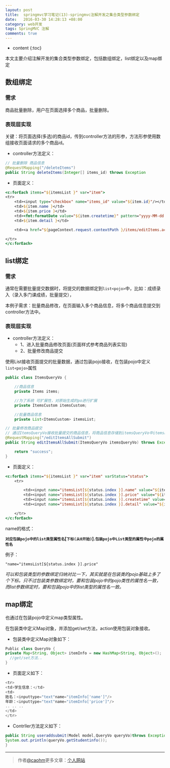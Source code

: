 ```yaml
---
layout: post
title:  springmvc学习笔记(13)-springmvc注解开发之集合类型参数绑定
date:   2016-03-30 14:28:13 +08:00
category: web开发
tags: SpringMVC 注解
comments: true
---
```


* content
{:toc}

本文主要介绍注解开发的集合类型参数绑定，包括数组绑定，list绑定以及map绑定




## 数组绑定

### 需求

商品批量删除，用户在页面选择多个商品，批量删除。

### 表现层实现

关键：将页面选择(多选)的商品id，传到controller方法的形参，方法形参使用数组接收页面请求的多个商品id。

- controller方法定义：

```java
// 批量删除 商品信息
@RequestMapping("/deleteItems")
public String deleteItems(Integer[] items_id) throws Exception
```

- 页面定义：

```jsp
<c:forEach items="${itemsList }" var="item">
<tr>
    <td><input type="checkbox" name="items_id" value="${item.id}"/></td>
	<td>${item.name }</td>
	<td>${item.price }</td>
	<td><fmt:formatDate value="${item.createtime}" pattern="yyyy-MM-dd HH:mm:ss"/></td>
	<td>${item.detail }</td>

	<td><a href="${pageContext.request.contextPath }/items/editItems.action?id=${item.id}">修改</a></td>

</tr>
</c:forEach>
```



## list绑定

### 需求

通常在需要批量提交数据时，将提交的数据绑定到`list<pojo>`中，比如：成绩录入（录入多门课成绩，批量提交），

本例子需求：批量商品修改，在页面输入多个商品信息，将多个商品信息提交到controller方法中。

### 表现层实现

- controller方法定义：
   - 1、进入批量商品修改页面(页面样式参考商品列表实现)
   - 2、批量修改商品提交

使用List接收页面提交的批量数据，通过包装pojo接收，在包装pojo中定义`list<pojo>`属性

```java
public class ItemsQueryVo {

    //商品信息
    private Items items;

    //为了系统 可扩展性，对原始生成的po进行扩展
    private ItemsCustom itemsCustom;

    //批量商品信息
    private List<ItemsCustom> itemsList;
```


```java
// 批量修改商品提交
// 通过ItemsQueryVo接收批量提交的商品信息，将商品信息存储到itemsQueryVo中itemsList属性中。
@RequestMapping("/editItemsAllSubmit")
public String editItemsAllSubmit(ItemsQueryVo itemsQueryVo) throws Exception {

    return "success";
}
```

- 页面定义：

```jsp
<c:forEach items="${itemsList }" var="item" varStatus="status">
    <tr>

        <td><input name="itemsList[${status.index }].name" value="${item.name }"/></td>
        <td><input name="itemsList[${status.index }].price" value="${item.price }"/></td>
        <td><input name="itemsList[${status.index }].createtime" value="<fmt:formatDate value="${item.createtime}" pattern="yyyy-MM-dd HH:mm:ss"/>"/></td>
        <td><input name="itemsList[${status.index }].detail" value="${item.detail }"/></td>

    </tr>
</c:forEach>
```

name的格式：

**`对应包装pojo中的list类型属性名`[`下标(从0开始)`].`包装pojo中List类型的属性中pojo的属性名`**

例子：

`"name="itemsList[${status.index }].price"`


*可以和包装类型的参数绑定归纳对比一下，其实就是在包装类的pojo基础上多了个下标。只不过包装类参数绑定时，要和包装pojo中的pojo类性的属性名一致，而list参数绑定时，要和包装pojo中的list类型的属性名一致。*


## map绑定

也通过在包装pojo中定义map类型属性。

在包装类中定义Map对象，并添加get/set方法，action使用包装对象接收。

- 包装类中定义Map对象如下：

```java
Public class QueryVo {
private Map<String, Object> itemInfo = new HashMap<String, Object>();
  //get/set方法..
}
```

- 页面定义如下：

```java
<tr>
<td>学生信息：</td>
<td>
姓名：<inputtype="text"name="itemInfo['name']"/>
年龄：<inputtype="text"name="itemInfo['price']"/>
.. .. ..
</td>
</tr>
```



- Contrller方法定义如下：

```java
public String useraddsubmit(Model model,QueryVo queryVo)throws Exception{
System.out.println(queryVo.getStudentinfo());
}
```



----

> 作者[@caohm](http://caohm.github.io/)更多文章：[个人网站](http://caohm.github.io/)
